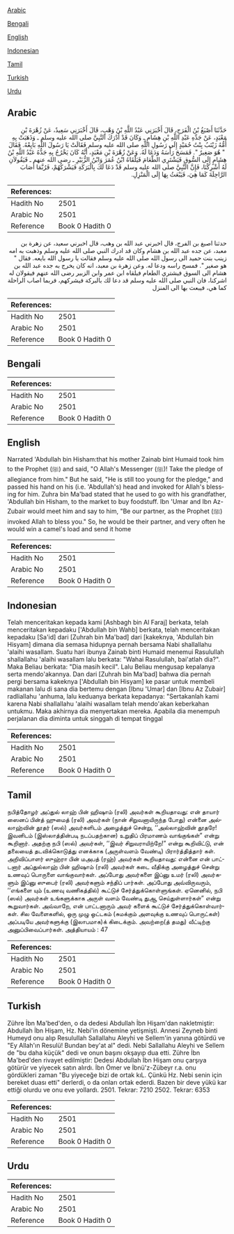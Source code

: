 [Arabic](#arabic)

[Bengali](#bengali)

[English](#english)

[Indonesian](#indonesian)

[Tamil](#tamil)

[Turkish](#turkish)

[Urdu](#urdu)

## Arabic


<div dir="rtl" lang="ar" style={{fontSize:'larger',backgroundColor:'#f8f9fa',padding:20}}>
حَدَّثَنَا أَصْبَغُ بْنُ الْفَرَجِ، قَالَ أَخْبَرَنِي عَبْدُ اللَّهِ بْنُ وَهْبٍ، قَالَ أَخْبَرَنِي سَعِيدٌ، عَنْ زُهْرَةَ بْنِ مَعْبَدٍ، عَنْ جَدِّهِ عَبْدِ اللَّهِ بْنِ هِشَامٍ ـ وَكَانَ قَدْ أَدْرَكَ النَّبِيَّ صلى الله عليه وسلم ـ وَذَهَبَتْ بِهِ أُمُّهُ زَيْنَبُ بِنْتُ حُمَيْدٍ إِلَى رَسُولِ اللَّهِ صلى الله عليه وسلم فَقَالَتْ يَا رَسُولَ اللَّهِ بَايِعْهُ‏.‏ فَقَالَ ‏ "‏ هُوَ صَغِيرٌ ‏"‏‏.‏ فَمَسَحَ رَأْسَهُ وَدَعَا لَهُ‏.‏ وَعَنْ زُهْرَةَ بْنِ مَعْبَدٍ، أَنَّهُ كَانَ يَخْرُجُ بِهِ جَدُّهُ عَبْدُ اللَّهِ بْنُ هِشَامٍ إِلَى السُّوقِ فَيَشْتَرِي الطَّعَامَ فَيَلْقَاهُ ابْنُ عُمَرَ وَابْنُ الزُّبَيْرِ ـ رضى الله عنهم ـ فَيَقُولاَنِ لَهُ أَشْرِكْنَا، فَإِنَّ النَّبِيَّ صلى الله عليه وسلم قَدْ دَعَا لَكَ بِالْبَرَكَةِ فَيَشْرَكُهُمْ، فَرُبَّمَا أَصَابَ الرَّاحِلَةَ كَمَا هِيَ، فَيَبْعَثُ بِهَا إِلَى الْمَنْزِلِ‏.‏
</div>
<div style={{backgroundColor:'#f8f9fa',padding:20, marginBottom: 10}}><table> <thead> <tr> <th>References:</th> <th></th> </tr> </thead> <tbody><tr><td>Hadith No</td><td>2501</td></tr><tr><td>Arabic No</td><td>2501</td></tr><tr><td>Reference</td><td>Book 0 Hadith 0</td></tr></tbody></table></div>


<div dir="rtl" lang="ar" style={{fontSize:'larger',backgroundColor:'#f8f9fa',padding:20}}>
حدثنا اصبغ بن الفرج، قال اخبرني عبد الله بن وهب، قال اخبرني سعيد، عن زهرة بن معبد، عن جده عبد الله بن هشام وكان قد ادرك النبي صلى الله عليه وسلم وذهبت به امه زينب بنت حميد الى رسول الله صلى الله عليه وسلم فقالت يا رسول الله بايعه. فقال " هو صغير ". فمسح راسه ودعا له. وعن زهرة بن معبد، انه كان يخرج به جده عبد الله بن هشام الى السوق فيشتري الطعام فيلقاه ابن عمر وابن الزبير رضى الله عنهم فيقولان له اشركنا، فان النبي صلى الله عليه وسلم قد دعا لك بالبركة فيشركهم، فربما اصاب الراحلة كما هي، فيبعث بها الى المنزل
</div>
<div style={{backgroundColor:'#f8f9fa',padding:20, marginBottom: 10}}><table> <thead> <tr> <th>References:</th> <th></th> </tr> </thead> <tbody><tr><td>Hadith No</td><td>2501</td></tr><tr><td>Arabic No</td><td>2501</td></tr><tr><td>Reference</td><td>Book 0 Hadith 0</td></tr></tbody></table></div>

## Bengali


<div dir="ltr" lang="bn" style={{fontSize:'larger',backgroundColor:'#f8f9fa',padding:20}}>

</div>
<div style={{backgroundColor:'#f8f9fa',padding:20, marginBottom: 10}}><table> <thead> <tr> <th>References:</th> <th></th> </tr> </thead> <tbody><tr><td>Hadith No</td><td>2501</td></tr><tr><td>Arabic No</td><td>2501</td></tr><tr><td>Reference</td><td>Book 0 Hadith 0</td></tr></tbody></table></div>

## English


<div dir="ltr" lang="en" style={{fontSize:'larger',backgroundColor:'#f8f9fa',padding:20}}>
Narrated 'Abdullah bin Hisham:that his mother Zainab bint Humaid took him to the Prophet (ﷺ) and said, "O Allah's Messenger (ﷺ)! Take the pledge of allegiance from him." But he said, "He is still too young for the pledge," and passed his hand on his (i.e. 'Abdullah's) head and invoked for Allah's blessing for him. Zuhra bin Ma'bad stated that he used to go with his grandfather, 'Abdullah bin Hisham, to the market to buy foodstuff. Ibn 'Umar and Ibn Az-Zubair would meet him and say to him, "Be our partner, as the Prophet (ﷺ) invoked Allah to bless you." So, he would be their partner, and very often he would win a camel's load and send it home
</div>
<div style={{backgroundColor:'#f8f9fa',padding:20, marginBottom: 10}}><table> <thead> <tr> <th>References:</th> <th></th> </tr> </thead> <tbody><tr><td>Hadith No</td><td>2501</td></tr><tr><td>Arabic No</td><td>2501</td></tr><tr><td>Reference</td><td>Book 0 Hadith 0</td></tr></tbody></table></div>

## Indonesian


<div dir="ltr" lang="id" style={{fontSize:'larger',backgroundColor:'#f8f9fa',padding:20}}>
Telah menceritakan kepada kami [Ashbagh bin Al Faraj] berkata, telah menceritakan kepadaku ['Abdullah bin Wahb] berkata, telah menceritakan kepadaku [Sa'id] dari [Zuhrah bin Ma'bad] dari [kakeknya, 'Abdullah bin Hisyam] dimana dia semasa hidupnya pernah bersama Nabi shallallahu 'alaihi wasallam. Suatu hari ibunya Zainab binti Humaid menemui Rasulullah shallallahu 'alaihi wasallam lalu berkata: "Wahai Rasulullah, bai'atlah dia?". Maka Beliau berkata: "Dia masih kecil". Lalu Beliau mengusap kepalanya serta mendo'akannya. Dan dari [Zuhrah bin Ma'bad] bahwa dia pernah pergi bersama kakeknya ['Abdullah bin Hisyam] ke pasar untuk membeli makanan lalu di sana dia bertemu dengan [Ibnu 'Umar] dan [Ibnu Az Zubair] radliallahu 'anhuma, lalu keduanya berkata kepadanya: "Sertakanlah kami karena Nabi shallallahu 'alaihi wasallam telah mendo'akan keberkahan untukmu. Maka akhirnya dia menyertakan mereka. Apabila dia menempuh perjalanan dia diminta untuk singgah di tempat tinggal
</div>
<div style={{backgroundColor:'#f8f9fa',padding:20, marginBottom: 10}}><table> <thead> <tr> <th>References:</th> <th></th> </tr> </thead> <tbody><tr><td>Hadith No</td><td>2501</td></tr><tr><td>Arabic No</td><td>2501</td></tr><tr><td>Reference</td><td>Book 0 Hadith 0</td></tr></tbody></table></div>

## Tamil


<div dir="ltr" lang="ta" style={{fontSize:'larger',backgroundColor:'#f8f9fa',padding:20}}>
நபித்தோழர் அப்துல் லாஹ் பின் ஹிஷாம் (ரலி) அவர்கள் கூறியதாவது: என் தாயார் ஸைனப் பின்த் ஹுமைத் (ரலி) அவர்கள் (நான் சிறுவனாயிருந்த போது) என்னை அல்லாஹ்வின் தூதர் (ஸல்) அவர்களிடம் அழைத்துச் சென்று, ‘‘அல்லாஹ்வின் தூதரே! இவனிடம் (இஸ்லாத்தின்படி நடப்பதற்கான) உறுதிப் பிரமாணம் வாங்குங்கள்” என்று கூறினார். அதற்கு நபி (ஸல்) அவர்கள், ‘‘இவர் சிறுவராயிற்றே!” என்று கூறிவிட்டு, என் தலையைத் தடவிக்கொடுத்து எனக்காக (அருள்வளம் வேண்டி) பிரார்த்தித்தார் கள். அறிவிப்பாளர் ஸுஹ்ரா பின் மஅபத் (ரஹ்) அவர்கள் கூறியதாவது: என்னை என் பாட்டனார் அப்துல்லாஹ் பின் ஹிஷாம் (ரலி) அவர்கள் கடை வீதிக்கு அழைத்துச் சென்று உணவுப் பொருளை வாங்குவார்கள். அப்போது அவர்களை இப்னு உமர் (ரலி) அவர்களும் இப்னு ஸுபைர் (ரலி) அவர்களும் சந்திப் பார்கள். அப்போது அவ்விருவரும், ‘‘எங்களை யும் (உணவு வணிகத்தில்) கூட்டுச் சேர்த்துக்கொள்ளுங்கள். ஏனெனில், நபி (ஸல்) அவர்கள் உங்களுக்காக அருள் வளம் வேண்டி துஆ செய்துள்ளார்கள்” என்று கூறுவார்கள். அவ்வாறே, என் பாட்டனாரும் அவர் களைக் கூட்டுச் சேர்த்துக்கொள்வார்கள். சில வேளைகளில், ஒரு முழு ஒட்டகம் (சுமக்கும் அளவுக்கு உணவுப் பொருட்கள்) அப்படியே அவர்களுக்கு (இலாபமாக)க் கிடைக்கும். அவற்றை(த் தமது) வீட்டிற்கு அனுப்பிவைப்பார்கள். அத்தியாயம் : 47
</div>
<div style={{backgroundColor:'#f8f9fa',padding:20, marginBottom: 10}}><table> <thead> <tr> <th>References:</th> <th></th> </tr> </thead> <tbody><tr><td>Hadith No</td><td>2501</td></tr><tr><td>Arabic No</td><td>2501</td></tr><tr><td>Reference</td><td>Book 0 Hadith 0</td></tr></tbody></table></div>

## Turkish


<div dir="ltr" lang="tr" style={{fontSize:'larger',backgroundColor:'#f8f9fa',padding:20}}>
Zühre İbn Ma'bed'den, o da dedesi Abdullah İbn Hişam'dan nakletmiştir: Abdullah İbn Hişam, Hz. Nebi'in dönemine yetişmişti. Annesi Zeyneb binti Humeyd onu alıp Resulullah Sallallahu Aleyhi ve Sellem'in yanına götürdü ve "Ey Allah'ın Resulü! Bundan bey'at al" dedi. Nebi Sallallahu Aleyhi ve Sellem de "bu daha küçük" dedi ve onun başını okşayıp dua etti. Zühre İbn Ma'bed'den rivayet edilmiştir: Dedesi Abdullah İbn Hişam onu çarşıya götürür ve yiyecek satın alırdı. İbn Ömer ve İbnü'z-Zübeyr r.a. onu gördükleri zaman "Bu yiyeceğe bizi de ortak kıL. Çünkü Hz. Nebi senin için bereket duası etti" derlerdi, o da onları ortak ederdi. Bazen bir deve yükü kar ettiği olurdu ve onu eve yollardı. 2501. Tekrar: 7210 2502. Tekrar: 6353
</div>
<div style={{backgroundColor:'#f8f9fa',padding:20, marginBottom: 10}}><table> <thead> <tr> <th>References:</th> <th></th> </tr> </thead> <tbody><tr><td>Hadith No</td><td>2501</td></tr><tr><td>Arabic No</td><td>2501</td></tr><tr><td>Reference</td><td>Book 0 Hadith 0</td></tr></tbody></table></div>

## Urdu


<div dir="rtl" lang="ur" style={{fontSize:'larger',backgroundColor:'#f8f9fa',padding:20}}>

</div>
<div style={{backgroundColor:'#f8f9fa',padding:20, marginBottom: 10}}><table> <thead> <tr> <th>References:</th> <th></th> </tr> </thead> <tbody><tr><td>Hadith No</td><td>2501</td></tr><tr><td>Arabic No</td><td>2501</td></tr><tr><td>Reference</td><td>Book 0 Hadith 0</td></tr></tbody></table></div>